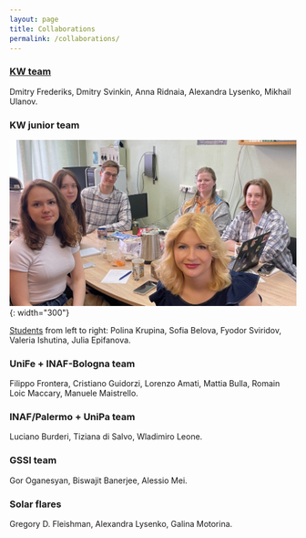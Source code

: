 ```yaml
---
layout: page
title: Collaborations
permalink: /collaborations/
---
```


### [KW team](http://www.ioffe.ru/LEA/staff.html)
Dmitry Frederiks, Dmitry Svinkin, Anna Ridnaia, Alexandra Lysenko, Mikhail Ulanov.

### KW junior team
![photo](/assets/images/students.JPG){: width="300"}

[Students](/teaching.md) from left to right: Polina Krupina, Sofia Belova, Fyodor Sviridov, Valeria Ishutina, Julia Epifanova.

### UniFe + INAF-Bologna team
Filippo Frontera, Cristiano Guidorzi, Lorenzo Amati, Mattia Bulla, Romain Loic Maccary, Manuele Maistrello.

### INAF/Palermo + UniPa team
Luciano Burderi, Tiziana di Salvo, Wladimiro Leone.

### GSSI team
Gor Oganesyan, Biswajit Banerjee, Alessio Mei.

### Solar flares
Gregory D. Fleishman, Alexandra Lysenko, Galina Motorina.
